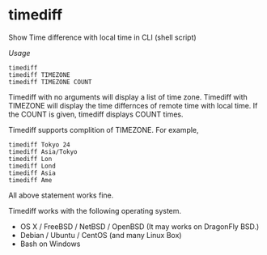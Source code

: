 # timediff
Show Time difference with local time in CLI (shell script)

*Usage*

    timediff
    timediff TIMEZONE
    timediff TIMEZONE COUNT

Timediff with no arguments will display a list of time zone.
Timediff with TIMEZONE will display the time differnces of remote time with local time.
If the COUNT is given, timediff displays COUNT times.

Timediff supports complition of TIMEZONE. For example,

    timediff Tokyo 24
    timediff Asia/Tokyo
    timediff Lon
    timediff Lond
    timediff Asia
    timediff Ame

All above statement works fine.

Timediff works with the following operating system.

* OS X / FreeBSD / NetBSD / OpenBSD (It may works on DragonFly BSD.)
* Debian / Ubuntu / CentOS (and many Linux Box)
* Bash on Windows
